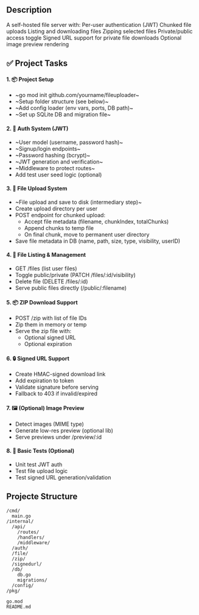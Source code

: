 ## Description

A self-hosted file server with:
Per-user authentication (JWT)
Chunked file uploads
Listing and downloading files
Zipping selected files
Private/public access toggle
Signed URL support for private file downloads
Optional image preview rendering

## ✅ Project Tasks

#### 1. 📦 Project Setup

-   ~go mod init github.com/yourname/fileuploader~
-   ~Setup folder structure (see below)~
-   ~Add config loader (env vars, ports, DB path)~
-   ~Set up SQLite DB and migration file~

#### 2. 🔐 Auth System (JWT)

-   ~User model (username, password hash)~
-   ~Signup/login endpoints~
-   ~Password hashing (bcrypt)~
-   ~JWT generation and verification~
-   ~Middleware to protect routes~
-   Add test user seed logic (optional)

#### 3. 📁 File Upload System

-   ~File upload and save to disk (intermediary step)~
-   Create upload directory per user
-   POST endpoint for chunked upload:
    -   Accept file metadata (filename, chunkIndex, totalChunks)
    -   Append chunks to temp file
    -   On final chunk, move to permanent user directory
-   Save file metadata in DB (name, path, size, type, visibility, userID)

#### 4. 📜 File Listing & Management

-   GET /files (list user files)
-   Toggle public/private (PATCH /files/:id/visibility)
-   Delete file (DELETE /files/:id)
-   Serve public files directly (/public/:filename)

#### 5. 📦 ZIP Download Support

-   POST /zip with list of file IDs
-   Zip them in memory or temp
-   Serve the zip file with:
    -   Optional signed URL
    -   Optional expiration

#### 6. 🔒 Signed URL Support

-   Create HMAC-signed download link
-   Add expiration to token
-   Validate signature before serving
-   Fallback to 403 if invalid/expired

#### 7. 🖼️ (Optional) Image Preview

-   Detect images (MIME type)
-   Generate low-res preview (optional lib)
-   Serve previews under /preview/:id

#### 8. 🧪 Basic Tests (Optional)

-   Unit test JWT auth
-   Test file upload logic
-   Test signed URL generation/validation

## Projecte Structure

```
/cmd/
  main.go
/internal/
  /api/
    /routes/
    /handlers/
    /middleware/
  /auth/
  /file/
  /zip/
  /signedurl/
  /db/
    db.go
    migrations/
  /config/
/pkg/

go.mod
README.md
```
